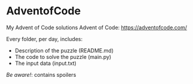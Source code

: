# AdventofCode
My Advent of Code solutions
Advent of Code: https://adventofcode.com/

Every folder, per day, includes:
* Description of the puzzle (README.md)
* The code to solve the puzzle (main.py)
* The input data (input.txt)

*Be aware!*: contains spoilers

